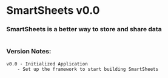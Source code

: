 # SmartSheets v0.0

### SmartSheets is a better way to store and share data

#

### **Version Notes:**
```
v0.0 - Initialized Application
    - Set up the framework to start building SmartSheets
```
